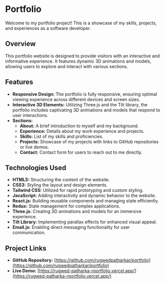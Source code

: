 # Portfolio

Welcome to my portfolio project! This is a showcase of my skills, projects, and experiences as a software developer.

## Overview

This portfolio website is designed to provide visitors with an interactive and informative experience. It features dynamic 3D animations and models, allowing users to explore and interact with various sections.

## Features

- **Responsive Design:** The portfolio is fully responsive, ensuring optimal viewing experience across different devices and screen sizes.
- **Interactive 3D Elements:** Utilizing Three.js and the Tilt library, the portfolio includes captivating 3D animations and models that respond to user interactions.
- **Sections:**
  - **About:** A brief introduction to myself and my background.
  - **Experience:** Details about my work experience and projects.
  - **Skills:** List of my skills and proficiencies.
  - **Projects:** Showcase of my projects with links to GitHub repositories or live demos.
  - **Contact:** Contact form for users to reach out to me directly.

## Technologies Used

- **HTML5:** Structuring the content of the website.
- **CSS3:** Styling the layout and design elements.
- **Tailwind CSS:** Utilized for rapid prototyping and custom styling.
- **JavaScript:** Adding interactivity and dynamic behavior to the website.
- **React.js:** Building reusable components and managing state efficiently.
- **Redux:** State management for complex applications.
- **Three.js:** Creating 3D animations and models for an immersive experience.
- **Tilt Library:** Implementing parallax effects for enhanced visual appeal.
- **Email.js:** Enabling direct messaging functionality for user communication.

## Project Links

- **GitHub Repository:** [https://github.com/rugwedpatharkar/portfolio](https://github.com/rugwedpatharkar/portfolio)
- **Live Demo:** [https://rugwed-patharka-rportfolio.vercel.app/](https://rugwed-patharka-rportfolio.vercel.app/)

